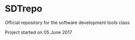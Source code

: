 # SDTrepo
Official repository for the software development tools class

Project started on 05 June 2017